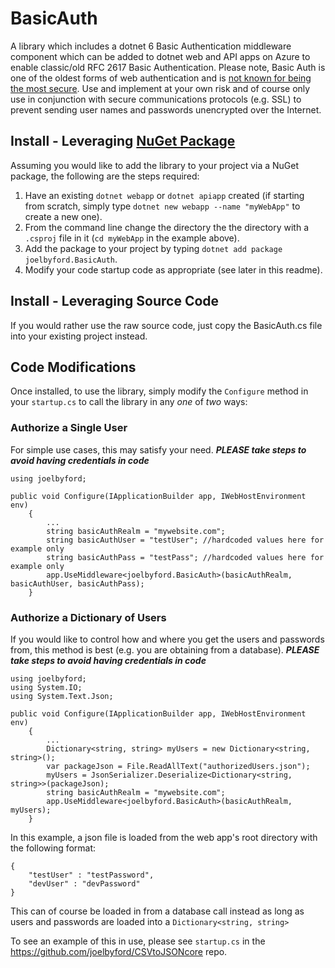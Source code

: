 # BasicAuth
A library which includes a dotnet 6 Basic Authentication middleware component which can be added to dotnet web and API apps on Azure to enable classic/old RFC 2617 Basic Authentication.  Please note, Basic Auth is one of the oldest forms of web authentication and is [not known for being the most secure](https://datatracker.ietf.org/doc/html/rfc2617).  Use and implement at your own risk and of course only use in conjunction with secure communications protocols (e.g. SSL) to prevent sending user names and passwords unencrypted over the Internet. 

## Install - Leveraging [NuGet Package](https://www.nuget.org/packages/joelbyford.BasicAuth/)
Assuming you would like to add the library to your project via a NuGet package, the following are the steps required:
1. Have an existing `dotnet webapp` or `dotnet apiapp` created (if starting from scratch, simply type `dotnet new webapp --name "myWebApp"` to create a new one).
2. From the command line change the directory the the directory with a `.csproj` file in it (`cd myWebApp` in the example above).
3. Add the package to your project by typing `dotnet add package joelbyford.BasicAuth`.
4. Modify your code startup code as appropriate (see later in this readme).

## Install - Leveraging Source Code
If you would rather use the raw source code, just copy the BasicAuth.cs file into your existing project instead.

## Code Modifications
Once installed, to use the library, simply modify the `Configure` method in your `startup.cs` to call the library in any *one* of *two* ways:

### Authorize a Single User
For simple use cases, this may satisfy your need.  ***PLEASE take steps to avoid having credentials in code***
```
using joelbyford;

public void Configure(IApplicationBuilder app, IWebHostEnvironment env)
    {
        ...
        string basicAuthRealm = "mywebsite.com";
        string basicAuthUser = "testUser"; //hardcoded values here for example only
        string basicAuthPass = "testPass"; //hardcoded values here for example only
        app.UseMiddleware<joelbyford.BasicAuth>(basicAuthRealm, basicAuthUser, basicAuthPass);
    }
```

### Authorize a Dictionary of Users
If you would like to control how and where you get the users and passwords from, this method is best (e.g. you are obtaining from a database). ***PLEASE take steps to avoid having credentials in code***
```
using joelbyford;
using System.IO;
using System.Text.Json;

public void Configure(IApplicationBuilder app, IWebHostEnvironment env)
    {
        ...
        Dictionary<string, string> myUsers = new Dictionary<string, string>();
        var packageJson = File.ReadAllText("authorizedUsers.json");
        myUsers = JsonSerializer.Deserialize<Dictionary<string, string>>(packageJson);
        string basicAuthRealm = "mywebsite.com";
        app.UseMiddleware<joelbyford.BasicAuth>(basicAuthRealm, myUsers);
    }
```
In this example, a json file is loaded from the web app's root directory with the following format:
```
{    
    "testUser" : "testPassword",
    "devUser" : "devPassword"
}
```
This can of course be loaded in from a database call instead as long as users and passwords are loaded into a `Dictionary<string, string>`

To see an example of this in use, please see `startup.cs` in the https://github.com/joelbyford/CSVtoJSONcore repo.
